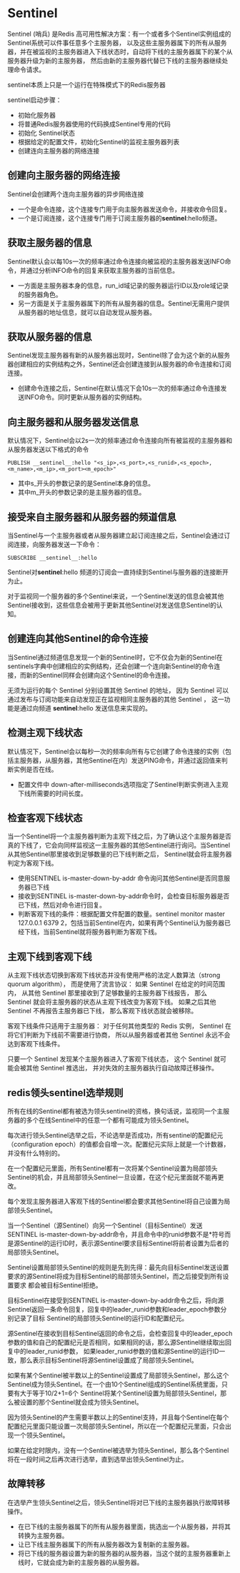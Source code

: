 # Sentinel

Sentinel \(哨兵\) 是Redis 高可用性解决方案：有一个或者多个Sentinel实例组成的Sentinel系统可以件事任意多个主服务器， 以及这些主服务器属下的所有从服务器，并在被监视的主服务器进入下线状态时，自动将下线的主服务器属下的某个从服务器升级为新的主服务器， 然后由新的主服务器代替已下线的主服务器继续处理命令请求。

sentinel本质上只是一个运行在特殊模式下的Redis服务器

sentinel启动步骤：

* 初始化服务器
* 将普通Redis服务器使用的代码换成Sentinel专用的代码
* 初始化 Sentinel状态
* 根据给定的配置文件，初始化Sentinel的监视主服务器列表
* 创建连向主服务器的网络连接

## 创建向主服务器的网络连接

Sentinel会创建两个连向主服务器的异步网络连接

* 一个是命令连接，这个连接专门用于向主服务器发送命令，并接收命令回复。
* 一个是订阅连接，这个连接专门用于订阅主服务器的**sentinel**:hello频道。

## 获取主服务器的信息

Sentinel默认会以每10s一次的频率通过命令连接向被监视的主服务器发送INFO命令，并通过分析INFO命令的回复来获取主服务器的当前信息。

* 一方面是主服务器本身的信息，run\_id域记录的服务器运行ID以及role域记录的服务器角色。
* 另一方面是关于主服务器属下的所有从服务器的信息。Sentinel无需用户提供从服务器的地址信息，就可以自动发现从服务器。

## 获取从服务器的信息

Sentinel发现主服务器有新的从服务器出现时，Sentinel除了会为这个新的从服务器创建相应的实例结构之外，Sentinel还会创建连接到从服务器的命令连接和订阅连接。

* 创建命令连接之后，Sentinel在默认情况下会10s一次的频率通过命令连接发送INFO命令。同时更新从服务器的实例结构。

## 向主服务器和从服务器发送信息

默认情况下，Sentinel会以2s一次的频率通过命令连接向所有被监视的主服务器和从服务器发送以下格式的命令

```text
PUBLISH __sentinel__:hello "<s_ip>,<s_port>,<s_runid>,<s_epoch>,<m_name>,<m_ip>,<m_port><m_epoch>"
```

* 其中s\_开头的参数记录的是Sentinel本身的信息。
* 其中m\_开头的参数记录的是主服务器的信息。

## 接受来自主服务器和从服务器的频道信息

当Sentinel与一个主服务器或者从服务器建立起订阅连接之后，Sentinel会通过订阅连接，向服务器发送一下命令：

```text
SUBSCRIBE __sentinel__:hello
```

Sentinel对**sentinel**:hello 频道的订阅会一直持续到Sentinel与服务器的连接断开为止。

对于监视同一个服务器的多个Sentinel来说，一个Sentinel发送的信息会被其他Sentinel接收到，这些信息会被用于更新其他Sentinel对发送信息Sentinel的认知。

## 创建连向其他Sentinel的命令连接

当Sentinel通过频道信息发现一个新的Sentinel时，它不仅会为新的Sentinel在sentinels字典中创建相应的实例结构，还会创建一个连向新Sentinel的命令连接，而新的Sentinel同样会创建向这个Sentinel的命令连接。

无须为运行的每个 Sentinel 分别设置其他 Sentinel 的地址， 因为 Sentinel 可以通过发布与订阅功能来自动发现正在监视相同主服务器的其他 Sentinel ， 这一功能是通过向频道 **sentinel**:hello 发送信息来实现的。

## 检测主观下线状态

默认情况下，Sentinel会以每秒一次的频率向所有与它创建了命令连接的实例（包括主服务器，从服务器，其他Sentinel在内）发送PING命令，并通过返回值来判断实例是否在线。

* 配置文件中 down-after-milliseconds选项指定了Sentinel判断实例进入主观下线所需要的时间长度。

## 检查客观下线状态

当一个Sentinel将一个主服务器判断为主观下线之后，为了确认这个主服务器是否真的下线了，它会向同样监视这一主服务器的其他Sentinel进行询问。当Sentinel从其他Sentinel那里接收到足够数量的已下线判断之后， Sentinel就会将主服务器判定为客观下线。

* 使用SENTINEL is-master-down-by-addr     命令询问其他Sentinel是否同意服务器已下线
* 接收到SENTINEL is-master-down-by-addr命令时，会检查目标服务器是否已下线，然后对命令进行回复。
* 判断客观下线的条件：根据配置文件配置的数量。sentinel monitor master 127.0.0.1 6379 2，包括当前Sentinel在内，如果有两个Sentinel认为服务器已经下线，当前Sentinel就将服务器判断为客观下线。

## 主观下线到客观下线

从主观下线状态切换到客观下线状态并没有使用严格的法定人数算法（strong quorum algorithm）， 而是使用了流言协议： 如果 Sentinel 在给定的时间范围内， 从其他 Sentinel 那里接收到了足够数量的主服务器下线报告， 那么 Sentinel 就会将主服务器的状态从主观下线改变为客观下线。 如果之后其他 Sentinel 不再报告主服务器已下线， 那么客观下线状态就会被移除。

客观下线条件只适用于主服务器： 对于任何其他类型的 Redis 实例， Sentinel 在将它们判断为下线前不需要进行协商， 所以从服务器或者其他 Sentinel 永远不会达到客观下线条件。

只要一个 Sentinel 发现某个主服务器进入了客观下线状态， 这个 Sentinel 就可能会被其他 Sentinel 推选出， 并对失效的主服务器执行自动故障迁移操作。

## redis领头sentinel选举规则

所有在线的Sentinel都有被选为领头sentinel的资格，换句话说，监视同一个主服务器的多个在线Sentinel中的任意一个都有可能成为领头Sentinel。

每次进行领头Sentinel选举之后，不论选举是否成功，所有sentinel的配置纪元（configuration epoch）的值都会自增一次。配置纪元实际上就是一个计数器，并没有什么特别的。

在一个配置纪元里面，所有Sentinel都有一次将某个Sentinel设置为局部领头Sentinel的机会，并且局部领头Sentinel一旦设置，在这个纪元里面就不能再更改。

每个发现主服务器进入客观下线的Sentinel都会要求其他Sentinel将自己设置为局部领头Sentinel。

当一个Sentinel（源Sentinel）向另一个Sentinel（目标Sentinel）发送SENTINEL is-master-down-by-addr命令，并且命令中的runid参数不是\*符号而是源Sentinel的运行ID时，表示源Sentinel要求目标Sentinel将前者设置为后者的局部领头Sentinel。

Sentinel设置局部领头Sentinel的规则是先到先得：最先向目标Sentinel发送设置要求的源Sentinel将成为目标Sentinel的局部领头Sentinel，而之后接受到所有设置要求 都会被目标Sentinel拒绝。

目标Sentinel在接受到SENTINEL is-master-down-by-addr命令之后，将向源Sentinel返回一条命令回复，回复中的leader\_runid参数和leader\_epoch参数分别记录了目标 Sentinel的局部领头Sentinel的运行ID和配置纪元。

源Sentinel在接收到目标Sentinel返回的命令之后，会检查回复中的leader\_epoch参数的值和自己的配置纪元是否相同，如果相同的话，那么源Sentinel继续取出回复中的leader\_runid参数， 如果leader\_runid参数的值和源Sentinel的运行ID一致，那么表示目标Sentinel将源Sentinel设置成了局部领头Sentinel。

如果有某个Sentinel被半数以上的Sentinel设置成了局部领头Sentinel，那么这个Sentinel成为领头Sentinel。在一个由10个Sentinel组成的Sentinel系统里面，只要有大于等于10/2+1=6个 Sentinel将某个Sentinel设置为局部领头Sentinel，那么被设置的那个Sentinel就会成为领头Sentinel。

因为领头Sentinel的产生需要半数以上的Sentinel支持，并且每个Sentinel在每个配置纪元里面只能设置一次局部领头Sentinel，所以在一个配置纪元里面，只会出现一个领头Sentinel。

如果在给定时限内，没有一个Sentinel被选举为领头Sentinel，那么各个Sentinel将在一段时间之后再次进行选举，直到选举出领头Sentinel为止。

## 故障转移

在选举产生领头Sentinel之后，领头Sentinel将对已下线的主服务器执行故障转移操作。

* 在已下线的主服务器属下的所有从服务器里面，挑选出一个从服务器，并将其转换为主服务器。
* 让已下线主服务器属下的所有从服务器改为复制新的主服务器。
* 将已下线的服务器设置为新的服务器的从服务器，当这个就的主服务器重新上线时，它就会成为新的主服务器的从服务器。

